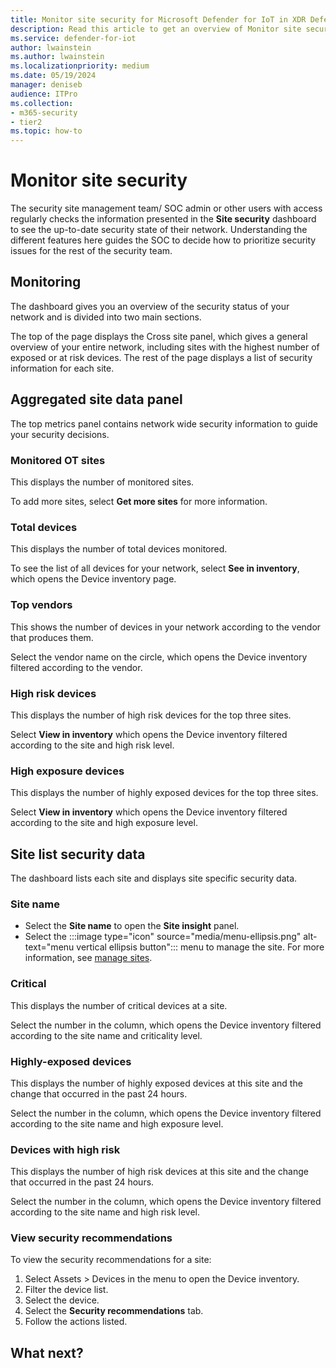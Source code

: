 ```yaml
---
title: Monitor site security for Microsoft Defender for IoT in XDR Defender portal
description: Read this article to get an overview of Monitor site security of the new Site Security feature.
ms.service: defender-for-iot
author: lwainstein
ms.author: lwainstein
ms.localizationpriority: medium
ms.date: 05/19/2024
manager: deniseb
audience: ITPro
ms.collection:
- m365-security
- tier2
ms.topic: how-to
---
```


# Monitor site security

The security site management team/ SOC admin or other users with access <!-- name/ title?--> regularly checks the information presented in the **Site security** dashboard to see the up-to-date security state of their network. Understanding the different features here guides the SOC to decide how to prioritize security issues for the rest of the security team.

## Monitoring

The dashboard gives you an overview of the security status of your network and is divided into two main sections.

The top of the page displays the Cross site panel, which gives a general overview of your entire network, including sites with the highest number of exposed or at risk devices.
The rest of the page displays a list of security information for each site.

## Aggregated site data panel

The top metrics panel contains network wide security information to guide your security decisions.

### Monitored OT sites

This displays the number of monitored sites.

To add more sites, select **Get more sites** for more information.

### Total devices

This displays the number of total devices monitored.

To see the list of all devices for your network, select **See in inventory**, which opens the Device inventory page.

### Top vendors

This shows the number of devices in your network according to the vendor that produces them.

Select the vendor name on the circle, which opens the Device inventory filtered according to the vendor.<!-- when i tried this it filtered by the site name not the vendor -->

### High risk devices

This displays the number of high risk devices for the top three sites.

Select **View in inventory** which opens the Device inventory filtered according to the site and high risk level.<!-- check this will appear correctly, when there is test data to use -->

### High exposure devices

This displays the number of highly exposed devices for the top three sites.

Select **View in inventory** which opens the Device inventory filtered according to the site and high exposure level.

## Site list security data

The dashboard lists each site and displays site specific security data.

### Site name

- Select the **Site name** to open the **Site insight** panel.
- Select the :::image type="icon" source="media/menu-ellipsis.png" alt-text="menu vertical ellipsis button"::: menu to manage the site. For more information, see [manage sites](manage-sites.md).

### Critical

This displays the number of critical devices at a site.

Select the number in the column, which opens the Device inventory filtered according to the site name and criticality level. <!-- is criticality level the correct filter name? check this will appear correctly, when there is test data to use -->

### Highly-exposed devices

This displays the number of highly exposed devices at this site and the change that occurred in the past 24 hours.

Select the number in the column, which opens the Device inventory filtered according to the site name and high exposure level.<!-- check this will appear correctly, when there is test data to use -->

### Devices with high risk

This displays the number of high risk devices at this site and the change that occurred in the past 24 hours.

Select the number in the column, which opens the Device inventory filtered according to the site name and high risk level. <!-- check this will appear correctly, when there is test data to use -->

### View security recommendations
<!-- recommendations arent being released yet!! should change the heading - Amit will this be in general -->
To view the security recommendations for a site:

1. Select Assets > Devices in the menu to open the Device inventory.
1. Filter the device list.
1. Select the device.
1. Select the **Security recommendations** tab.
1. Follow the actions listed.

## What next?
